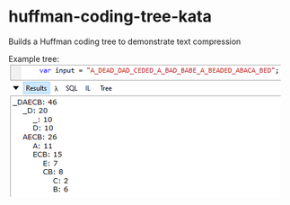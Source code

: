 # huffman-coding-tree-kata
Builds a Huffman coding tree to demonstrate text compression

Example tree:
![Example tree output](example.PNG)